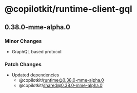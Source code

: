 # @copilotkit/runtime-client-gql

## 0.38.0-mme-alpha.0

### Minor Changes

- GraphQL based protocol

### Patch Changes

- Updated dependencies
  - @copilotkit/runtime@0.38.0-mme-alpha.0
  - @copilotkit/shared@0.38.0-mme-alpha.0

